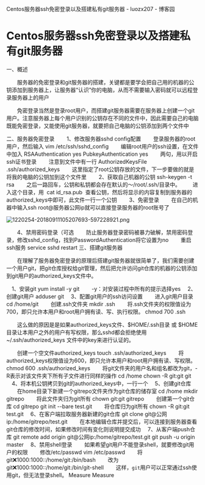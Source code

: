 Centos服务器ssh免密登录以及搭建私有git服务器 - luozx207 - 博客园

#  Centos服务器ssh免密登录以及搭建私有git服务器

一、概述

　　服务器的免密登录和git服务器的搭建，关键都是要学会把自己用的机器的公钥添加到服务器上，让服务器“认识”你的电脑，从而不需要输入密码就可以远程登录服务器上的用户

　　免密登录当然是登录root用户，而搭建git服务器需要在服务器上创建一个git用户。注意服务器上每个用户识别的公钥存在不同的文件中，因此需要自己的电脑既能免密登录，又能使用git服务器，就要把自己电脑的公钥添加到两个文件中

二、服务器免密登录
　　1、修改服务器sshd config配置
　　登录服务器的root用户，然后输入
vim /etc/ssh/sshd_config
　　编辑root用户的ssh设置，在文件中加入
RSAAuthentication yes
PubkeyAuthentication yes
　　两句，用以开启ssh证书登录
　　注意到文件中有一行
AuthorizedKeysFile .ssh/authorized_keys
　　这里指定了root公钥存放的文件，下一步要做的就是将我的电脑的公钥加到这个文件里
　　2、获取自己机器的公钥
ssh-keygen -t rsa
　　之后一路回车，公钥和私钥都会存在默认的～/root/.ssh/目录中。
　　进入这个目录，用  cat id_rsa.pub  查看公钥，然后将显示的内容复制到服务器的authorized_keys中即可，此文件一行一个公钥
　　3、免密登录
　　在自己的机器中输入ssh root@服务器公网ip就可以直接登录服务器的root账号了

![1220254-20180911105207693-597228921.png](https://gitee.com/hjb2722404/tuchuang/raw/master/img/20210107180806.png)

　　4、禁用密码登录（可选
　　防止服务器登录密码被暴力破解，禁用密码登录，修改sshd_config，找到PasswordAuthentication将它设置为no
　　重启ssh服务
service sshd restart
三、搭建git服务器

　　在理解了服务器免密登录的原理后搭建git服务器就很简单了，我们需要创建一个用户git，把git仓库授权给git管理，然后把允许访问git仓库的机器的公钥添加到git用户的authorized_keys文件中。

　1、安装git
yum install -y git
　　-y：对安装过程中所有的提示选择yes
　2、创建git用户
adduser git
　3、配置git用户的ssh访问设置
　　进入git用户目录
cd /home/git
　　创建.ssh文件夹
mkdir .ssh
　　将.ssh文件夹的权限值设为700，即只允许本用户和root用户拥有读、写、执行权限。
chmod 700 .ssh

　　这么做的原因是是如果authorized_keys文件、$HOME/.ssh目录 或 $HOME目录让本用户之外的用户有写权限，那么sshd都会拒绝使用 ~/.ssh/authorized_keys 文件中的key来进行认证的。

　　创建一个空文件authorized_keys
touch .ssh/authorized_keys
　　将authorized_keys权限值设为600，即只允许本用户和root用户拥有读、写权限。
chmod 600 .ssh/authorized_keys
　　将git文件夹的用户名和组名都改为git，-R表示对该文件夹下所有子文件进行同样的操作
cd /home
chown -R git:git git
　4、将本机公钥拷贝到git的authorized_keys中，一行一个
　5、创建git仓库
　　在home目录下新建一个gitrepo文件夹作为git仓库的储存室
cd /home
mkdir gitrepo
　　将此文件夹归为git所有
chown git:git gitrepo
　　创建第一个git仓库
cd gitrepo
git init --bare test.git
　　将仓库归为git所有
chown -R git:git test.git
　6、在客户端拉取服务器新建的git仓库
git clone git@公网ip:/home/gitrepo/test.git
　　在本地编辑仓库并提交后，可以连接到服务器查看git仓库的修改时间，如果修改时间有变化则说明提交成功
　7、从客户端push仓库
git remote add origin git@公网ip:/home/gitrepo/test.git
git push -u origin master
　8、禁用shell登录
　　如果希望git用户不能登录shell，就要修改git用户的权限
　　修改/etc/passwd
vim /etc/passwd
　　将
git:x:1000:1000::/home/git:/bin/bash
　　改为
git:x:1000:1000::/home/git:/bin/git-shell
　　这样，`git`用户可以正常通过ssh使用git，但无法登录shell。
Measure
Measure